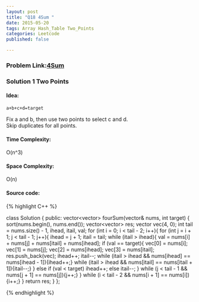 ```yaml
---
layout: post
title: "Q18 4Sum "
date: 2015-05-20
tags: Array Hash_Table Two_Points
categories: Leetcode
published: false

---
```

### Problem Link:[4Sum](https://leetcode.com/problems/4sum/) 

### Solution 1 Two Points

#### Idea:

`a+b+c+d=target`

Fix a and b, then use two points to select c and d.  
Skip duplicates for all points.

#### Time Complexity:
O(n^3)

#### Space Complexity:
O(n)

#### Source code:
{% highlight C++ %}

class Solution {
public:
    vector<vector<int>> fourSum(vector<int>& nums, int target) {
        sort(nums.begin(), nums.end());
        vector<vector<int>> res;
        vector<int> vec(4, 0);
        int tail = nums.size() - 1, ihead, itail, val;
        for (int i = 0; i < tail - 2; i++){
            for (int j = i + 1; j < tail - 1; j++){
                ihead = j + 1;
                itail = tail;
                while (itail > ihead){
                    val = nums[i] + nums[j] + nums[itail] + nums[ihead];
                    if (val == target){
                        vec[0] = nums[i];
                        vec[1] = nums[j];
                        vec[2] = nums[ihead];
                        vec[3] = nums[itail];
                        res.push_back(vec);
                        ihead++;
                        itail--;
                        while (itail > ihead && nums[ihead] == nums[ihead - 1]){ihead++;}
                        while (itail > ihead && nums[itail] == nums[itail + 1]){itail--;}
                    }
                    else if (val < target)
                        ihead++;
                    else
                        itail--;
                }
                while (j < tail - 1 && nums[j + 1] == nums[j]){j++;}
            }
            while (i < tail - 2 && nums[i + 1] == nums[i]){i++;}
        }
        return res;
    }
};

{% endhighlight %}


